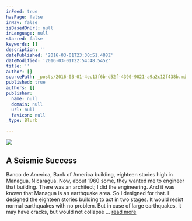 ```yaml
---
inFeed: true
hasPage: false
inNav: false
isBasedOnUrl: null
inLanguage: null
starred: false
keywords: []
description: ''
datePublished: '2016-03-01T23:30:51.488Z'
dateModified: '2016-03-01T22:54:48.545Z'
title: ''
author: []
sourcePath: _posts/2016-03-01-4ec13f6b-d52f-4390-9021-a9a2c12f438b.md
published: true
authors: []
publisher:
  name: null
  domain: null
  url: null
  favicon: null
_type: Blurb

---
```

![](https://the-grid-user-content.s3-us-west-2.amazonaws.com/987bf453-41b5-4333-9ec2-a830cc4ee505.jpg)

## A Seismic Success

Banco de America, Bank of America building, eighteen stories high in Managua, Nicaragua. Now, about 1960 some, they wanted me to engineer that building. There was an architect; I did the engineering. And it was known that Managua is an earthquake area. So I designed for that. I designed the eighteen stories building to act in two stages. It would resist normal earthquakes with no problem. But in case of large earthquakes, it may have cracks, but would not collapse ... [read more][0]

[0]: http://www.oac.cdlib.org/view?docId=kt4w1003s9;NAAN=13030&doc.view=frames&chunk.id=d0e10464&toc.id=d0e10239&brand=oac4